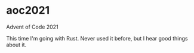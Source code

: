 # aoc2021
Advent of Code 2021

This time I'm going with Rust. Never used it before, but I hear good things 
about it. 

